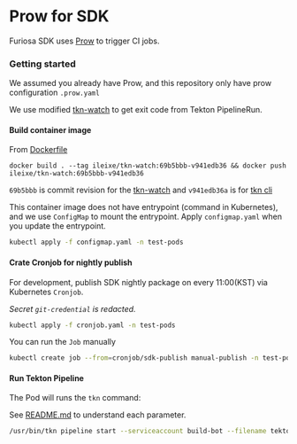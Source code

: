 # Prow for SDK

Furiosa SDK uses [Prow](https://docs.prow.k8s.io/docs/) to trigger CI jobs.

### Getting started

We assumed you already have Prow, and this repository only have prow configuration `.prow.yaml`

We use modified [tkn-watch](https://github.com/ileixe/tkn-watch) to get exit code from Tekton PipelineRun.

#### Build container image

From [Dockerfile](https://github.com/ileixe/tkn-watch/blob/withlog/Dockerfile)

```
docker build . --tag ileixe/tkn-watch:69b5bbb-v941edb36 && docker push ileixe/tkn-watch:69b5bbb-v941edb36
```

`69b5bbb` is commit revision for the [tkn-watch](https://github.com/ileixe/tkn-watch) and `v941edb36a` is for [tkn cli](https://github.com/tektoncd/cli)

This container image does not have entrypoint (command in Kubernetes), and we use `ConfigMap` to mount the entrypoint. Apply `configmap.yaml` when you update the entrypoint.


```sh
kubectl apply -f configmap.yaml -n test-pods
```

#### Crate Cronjob for nightly publish

For development, publish SDK nightly package on every 11:00(KST) via Kubernetes `Cronjob`.

_Secret `git-credential` is redacted._

```bash
kubectl apply -f cronjob.yaml -n test-pods
```

You can run the `Job` manually

```bash
kubectl create job --from=cronjob/sdk-publish manual-publish -n test-pods
```

#### Run Tekton Pipeline

The Pod will runs the `tkn` command:

See [README.md](../tekton/README.md) to understand each parameter.

```bash
/usr/bin/tkn pipeline start --serviceaccount build-bot --filename tekton/pipeline.yaml --workspace name=apt-credential,secret=apt-credential --workspace name=pypi-credential,secret=pypi-credential --workspace name=source,volumeClaimTemplateFile=tekton/workspace-template.yaml --workspace name=conda,volumeClaimTemplateFile=tekton/workspace-template.yaml --pod-template tekton/pod-template.yaml --use-param-defaults --namespace ci-furiosa-sdk
```
